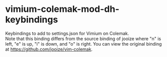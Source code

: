 # vimium-colemak-mod-dh-keybindings
Keybindings to add to settings.json for Vimium on Colemak. <br/>
Note that this binding differs from the source binding of jooize where "n" is left, "e" is up, "i" is down, and "o" is right. You can view the original binding at https://github.com/jooize/vim-colemak.

